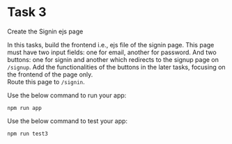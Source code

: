 # Task 3

Create the Signin ejs page

In this tasks, build the frontend i.e., ejs file of the signin page.
This page must have two input fields: one for email, another for password.
And two buttons: one for signin and another which redirects to the signup page on `/signup`. Add the functionalities of the buttons in the later tasks, focusing on the frontend of the page only.  
Route this page to `/signin`.

Use the below command to run your app:

```
npm run app
```

Use the below command to test your app:

```
npm run test3
```
